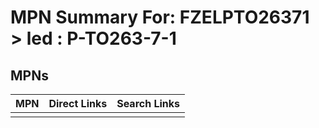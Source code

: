 



# MPN Summary For: FZELPTO26371 > led : P-TO263-7-1

## MPNs
  

|MPN|Direct Links|Search Links|
| :--- | :--- | :--- |
||||
